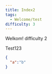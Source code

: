 ```yaml
---
title: Index2
tags:
  - Welcome/test
difficulty: 3
---
```


Welkom! difficulty 2

<code-block language="javascript" initialCode='console.log("Hello, world!");'></code-block>

Test123

```json
{
  "a":"b"
}
```
